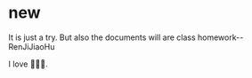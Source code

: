 # new
It is just a try. But also the documents will are class homework--RenJiJiaoHu

I love :pizza::pizza::pizza:.
